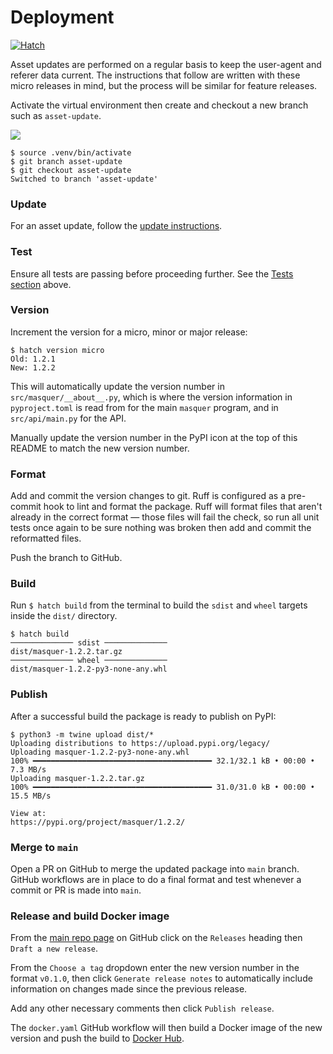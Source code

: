 # Deployment

[![Hatch](https://img.shields.io/badge/%F0%9F%A5%9A-Hatch-4051b5.svg)](https://github.com/pypa/hatch)

Asset updates are performed on a regular basis to keep the user-agent and referer data current. The instructions that follow are written with these micro releases in mind, but the process will be similar for feature releases.

Activate the virtual environment then create and checkout a new branch such as `asset-update`.

![](https://img.shields.io/badge/Linux-FCC624.svg?style=flat&logo=Linux&logoColor=black)

```console
$ source .venv/bin/activate
$ git branch asset-update
$ git checkout asset-update
Switched to branch 'asset-update'
```

### Update

For an asset update, follow the [update instructions](#updates).

### Test

Ensure all tests are passing before proceeding further. See the [Tests section](#tests) above.

### Version

Increment the version for a micro, minor or major release:

```console
$ hatch version micro
Old: 1.2.1
New: 1.2.2
```

This will automatically update the version number in `src/masquer/__about__.py`, which is where the version information in `pyproject.toml` is read from for the main `masquer` program, and in `src/api/main.py` for the API.

Manually update the version number in the PyPI icon at the top of this README to match the new version number.

### Format

Add and commit the version changes to git. Ruff is configured as a pre-commit hook to lint and format the package. Ruff will format files that aren't already in the correct format &mdash; those files will fail the check, so run all unit tests once again to be sure nothing was broken then add and commit the reformatted files.

Push the branch to GitHub.

### Build

Run `$ hatch build` from the terminal to build the `sdist` and `wheel` targets inside the `dist/` directory.

```console
$ hatch build
────────────── sdist ──────────────
dist/masquer-1.2.2.tar.gz
────────────── wheel ──────────────
dist/masquer-1.2.2-py3-none-any.whl
```

### Publish

After a successful build the package is ready to publish on PyPI:

```console
$ python3 -m twine upload dist/*
Uploading distributions to https://upload.pypi.org/legacy/
Uploading masquer-1.2.2-py3-none-any.whl
100% ━━━━━━━━━━━━━━━━━━━━━━━━━━━━━━━━━━━━━━━━ 32.1/32.1 kB • 00:00 • 7.3 MB/s
Uploading masquer-1.2.2.tar.gz
100% ━━━━━━━━━━━━━━━━━━━━━━━━━━━━━━━━━━━━━━━━ 31.0/31.0 kB • 00:00 • 15.5 MB/s

View at:
https://pypi.org/project/masquer/1.2.2/
```

### Merge to `main`

Open a PR on GitHub to merge the updated package into `main` branch. GitHub workflows are in place to do a final format and test whenever a commit or PR is made into `main`.

### Release and build Docker image

From the [main repo page](https://github.com/essteer/masquer) on GitHub click on the `Releases` heading then `Draft a new release`.

From the `Choose a tag` dropdown enter the new version number in the format `v0.1.0`, then click `Generate release notes` to automatically include information on changes made since the previous release.

Add any other necessary comments then click `Publish release`.

The `docker.yaml` GitHub workflow will then build a Docker image of the new version and push the build to [Docker Hub](https://hub.docker.com/r/essteer/masquer).